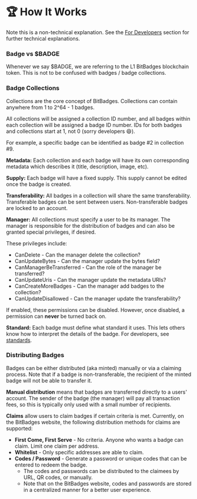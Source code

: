 # 🏆 How It Works

Note this is a non-technical explanation. See the [For Developers](broken-reference) section for further technical explanations.

### Badge vs $BADGE

Whenever we say $BADGE, we are referring to the L1 BitBadges blockchain token. This is not to be confused with badges / badge collections.

### Badge Collections

Collections are the core concept of BitBadges. Collections can contain anywhere from 1 to 2^64 - 1 badges.&#x20;

All collections will be assigned a collection ID number, and all badges within each collection will be assigned a badge ID number. IDs for both badges and collections start at 1, not 0 (sorry developers :smile:).&#x20;

For example, a specific badge can be identified as badge #2 in collection #9.

**Metadata:** Each collection and each badge will have its own corresponding metadata which describes it (title, description, image, etc).

**Supply:** Each badge will have a fixed supply. This supply cannot be edited once the badge is created.&#x20;

**Transferability:** All badges in a collection will share the same transferability. Transferable badges can be sent between users. Non-transferable badges are locked to an account.

**Manager:** All collections must specify a user to be its manager. The manager is responsible for the distribution of badges and can also be granted special privileges, if desired.&#x20;

These privileges include:

* CanDelete - Can the manager delete the collection?
* CanUpdateBytes - Can the manager update the bytes field?
* CanManagerBeTransferred - Can the role of the manager be transferred?
* CanUpdateUris - Can the manager update the metadata URIs?
* CanCreateMoreBadges - Can the manager add badges to the collection?
* CanUpdateDisallowed - Can the manager update the transferability?

If enabled, these permissions can be disabled. However, once disabled, a permission can **never** be turned back on.

**Standard:** Each badge must define what standard it uses. This lets others know how to interpret the details of the badge. For developers, see [standards](../for-developers/need-to-know/standards.md).

### Distributing Badges

Badges can be either distributed (aka minted) manually or via a claiming process. Note that if a badge is non-transferable, the recipient of the minted badge will not be able to transfer it.

**Manual distribution** means that badges are transferred directly to a users' account. The sender of the badge (the manager) will pay all transaction fees, so this is typically only used with a small number of recipients.

**Claims** allow users to claim badges if certain criteria is met. Currently, on the BitBadges website, the following distribution methods for claims are supported:

* **First Come, First Serve** - No criteria. Anyone who wants a badge can claim. Limit one claim per address.
* **Whitelist** - Only specific addresses are able to claim.
* **Codes / Password** - Generate a password or unique codes that can be entered to redeem the badge.
  * The codes and passwords can be distributed to the claimees by URL, QR codes, or manually.
  * Note that on the BitBadges website, codes and passwords are stored in a centralized manner for a better user experience.

